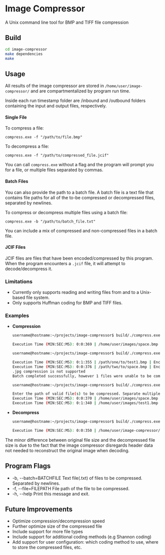 # Image Compressor
A Unix command line tool for BMP and TIFF file compression

## Build
```bash
cd image-compressor
make dependencies
make
```
## Usage

All results of the image compressor are stored in `/home/user/image-compressor/` and are compartmentalized by program run time.

Inside each run timestamp folder are /inbound and /outbound folders containing the input and output files, respectively.

#### Single File
To compress a file: 
```
compress.exe -f "/path/to/file.bmp"
````
  
To decompress a file: 
```
compress.exe -f "/path/to/compressed_file.jcif"
```

You can call `compress.exe` without a flag and the program will prompt you for a file, or multiple files separated by commas.

#### Batch Files
You can also provide the path to a batch file. A batch file is a text file that contains file paths for all of the to-be compressed or decompressed files, separated by newlines.

To compress or decompress multiple files using a batch file: 
```
compress.exe -b "/path/to/batch_file.txt"
```
You can include a mix of compressed and non-compressed files in a batch file.


#### JCIF Files
JCIF files are files that have been encoded/compressed by this program. When the program encounters a `.jcif` file, it will attempt to decode/decompress it.

### Limitations 
* Currently only supports reading and writing files from and to a Unix-based file system.
* Only supports Huffman coding for BMP and TIFF files.

### Examples

* **Compression**
  ```bash
  username@hostname:~/projects/image-compressor$ build/./compress.exe -file=./images/space.bmp

  Execution Time (MIN:SEC:MS): 0:0:369 | /home/user/images/space.bmp | Encoded | Initial File Size (Byes): 720662 | New File Size (Bytes): 659363 |
  ```

  ```bash
  username@hostname:~/projects/image-compressor$ build/./compress.exe -b=./images/batches/batch.txt

  Execution Time (MIN:SEC:MS): 0:1:355 | /path/one/to/test1.bmp | Encoded | Initial File Size (Byes): 3686538 | New File Size (Bytes): 2561737 | 
  Execution Time (MIN:SEC:MS): 0:0:376 | /path/two/to/space.bmp | Encoded | Initial File Size (Byes): 720662  | New File Size (Bytes): 659363  | 
  .jpg compression is not supported
  Batch completed successfully, however 1 files were unable to be compressed
  ```

  ```bash
  username@hostname:~/projects/image-compressor$ build/./compress.exe
  
  Enter the path of valid file(s) to be compressed. Separate multiple files by a comma (,): ./images/space.bmp, ./images/test1.bmp
  Execution Time (MIN:SEC:MS): 0:0:370 | /home/user/images/space.bmp | Encoded | Initial File Size (Byes): 720662  | New File Size (Bytes): 659363  | 
  Execution Time (MIN:SEC:MS): 0:1:340 | /home/user/images/test1.bmp | Encoded | Initial File Size (Byes): 3686538 | New File Size (Bytes): 2561737 |
  ```
  
* **Decompress**
  ```bash
  username@hostname:~/projects/image-compressor$ build/./compress.exe -file=home/user/image-compressor/2022-4-14T15:13:41/outbound/space.jcif

  Execution Time (MIN:SEC:MS): 0:0:350 | /home/user/image-compressor/2022-4-14T15:13:41/outbound/space.jcif | Decoded | Initial File Size (Byes): 659363 | New File Size (Bytes): 720054 | 
  ```

The minor difference between original file size and the decompressed file size is due to the fact that the image compressor disregards header data not needed to reconstruct the original image when decoding. 

## Program Flags
* -b, --batch=BATCHFILE                Text file(.txt) of files to be compressed. Separated by newlines.
* -f, --file=FILEPATH                  File path of the file to be compressed.
* -h, --help                           Print this message and exit.

## Future Improvements
* Optimize compression/decompression speed
* Further optimize size of the compressed file 
* Include support for more file types
* Include support for additional coding methods (e.g Shannon coding)
* Add support for user configuration: which coding method to use, where to store the compressed files, etc.
